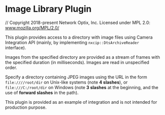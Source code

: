 # Image Library Plugin

// Copyright 2018-present Network Optix, Inc. Licensed under MPL 2.0: www.mozilla.org/MPL/2.0/

This plugin provides access to a directory with image files using Camera Integration API (mainly,
by implementing `nxcip::DtsArchiveReader` interface).

Images from the specified directory are provided as a stream of frames with the specified duration
(in milliseconds). Images are read in unspecified order.

Specify a directory containing JPEG images using the URL in the form `file:////root/dir`
on Unix-like systems (note **4 slashes**), or `file:///C:/root/dir` on Windows (note **3 slashes**
at the beginning, and the use of **forward slashes** in the path).

This plugin is provided as an example of integration and is not intended for production purpose.
